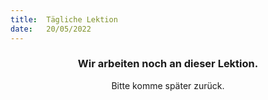 ```yaml
---
title:  Tägliche Lektion
date:   20/05/2022
---
```


### <center>Wir arbeiten noch an dieser Lektion.</center>
<center>Bitte komme später zurück.</center>